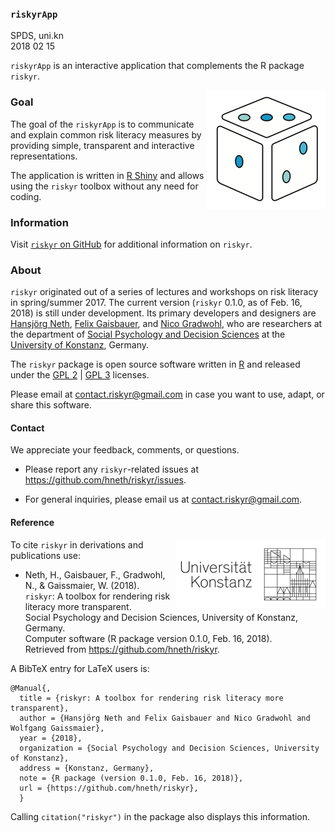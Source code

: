 ### `riskyrApp`
SPDS, uni.kn  
2018 02 15


`riskyrApp` is an interactive application that complements the R package `riskyr`. 

<!-- riskyr logo: -->  
<a href = "https://github.com/hneth/riskyr">
<!-- <img src = "./www/riskyr_cube.png" alt = "riskyr" style = "width: 180px; float: right; border:20;"/> -->
<img src = "./www/riskyr_cube_s.png" alt = "riskyr" style = "float: right; border:20;"/>
</a>
<!-- ![riskyr](./www/riskyr_cube_s.png) --> 
<!-- knitr::include_graphics("./www/riskyr_cube_s.png") -->

### Goal

The goal of the `riskyrApp` is to communicate and explain common risk literacy measures by providing simple, transparent and interactive representations.

The application is written in [R Shiny](https://shiny.rstudio.com/) and allows using the `riskyr` toolbox without any need for coding.


### Information

Visit [`riskyr` on GitHub](https://github.com/hneth/riskyr) for additional information on `riskyr`. 


### About

`riskyr` originated out of a series of lectures and workshops on risk literacy in spring/summer 2017. 
The current version (`riskyr` 0.1.0, as of Feb. 16, 2018) is still under development. 
Its primary developers and designers are 
[Hansjörg Neth](https://www.spds.uni-konstanz.de/hans-neth), 
[Felix Gaisbauer](https://www.spds.uni-konstanz.de/felix-gaisbauer), and 
[Nico Gradwohl](https://www.spds.uni-konstanz.de/nico-gradwohl), 
who are researchers at the department of 
[Social Psychology and Decision Sciences](https://www.spds.uni-konstanz.de) at the 
[University of Konstanz](https://www.uni-konstanz.de/en/), Germany. 

The `riskyr` package is open source software written in [R](https://www.r-project.org/) and released under the 
[GPL 2](https://tldrlegal.com/license/gnu-general-public-license-v2) | 
[GPL 3](https://tldrlegal.com/license/gnu-general-public-license-v3-(gpl-3)) licenses. 

Please email at <contact.riskyr@gmail.com>  in case you want to use, adapt, or share this software.


#### Contact

We appreciate your feedback, comments, or questions. 

- Please report any `riskyr`-related issues at <https://github.com/hneth/riskyr/issues>.

- For general inquiries, please email us at <contact.riskyr@gmail.com>. 


#### Reference

<!-- uni.kn logo and link to SPDS: -->  
<!-- ![](./www/uniKn_logo.png) --> 
<a href="https://www.spds.uni-konstanz.de/">
<!--<img src = "./www/uniKn_logo.png" alt = "spds.uni.kn" style = "width: 300px; float: right; border:20;"/> --> 
<img src = "./www/uniKn_logo_s.png" alt = "spds.uni.kn" style = "float: right; border:20;"/>
</a>

To cite `riskyr` in derivations and publications use:

- Neth, H., Gaisbauer, F., Gradwohl, N., & Gaissmaier, W. (2018).  
  `riskyr`: A toolbox for rendering risk literacy more transparent.  
  Social Psychology and Decision Sciences, University of Konstanz, Germany.  
  Computer software (R package version 0.1.0, Feb. 16, 2018).  
  Retrieved from <https://github.com/hneth/riskyr>.  

A BibTeX entry for LaTeX users is: 

    @Manual{,
      title = {riskyr: A toolbox for rendering risk literacy more transparent},
      author = {Hansjörg Neth and Felix Gaisbauer and Nico Gradwohl and Wolfgang Gaissmaier},
      year = {2018},
      organization = {Social Psychology and Decision Sciences, University of Konstanz},
      address = {Konstanz, Germany},
      note = {R package (version 0.1.0, Feb. 16, 2018)},
      url = {https://github.com/hneth/riskyr},
      }    
    
Calling `citation("riskyr")` in the package also displays this information.

<!-- eof. -->
